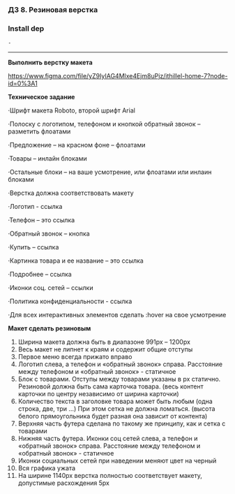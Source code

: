 ### ДЗ 8. Резиновая верстка

### Install dep

`-`

<hr>

**Выполнить верстку макета**

https://www.figma.com/file/yZ9IyIAG4Mlxe4Ejm8uPjz/ithillel-home-7?node-id=0%3A1

**Техническое задание**

·Шрифт макета Roboto, второй шрифт Arial

·Полоску с логотипом, телефоном и кнопкой обратный звонок – разметить флоатами

·Предложение – на красном фоне – флоатами

·Товары – инлайн блоками

·Остальные блоки – на ваше усмотрение, или флоатами или инлаин блоками

·Верстка должна соответствовать макету

·Логотип - ссылка

·Телефон – это ссылка

·Обратный звонок – кнопка

·Купить – ссылка

·Картинка товара и ее название – это ссылка

·Подробнее – ссылка

·Иконки соц. сетей – ссылки

·Политика конфиденциальности - ссылка

·Для всех интерактивных элементов сделать :hover на свое усмотрение


**Макет сделать резиновым**

1. Ширина макета должна быть в диапазоне 991px – 1200px
2. Весь макет не липнет к краям и содержит общие отступы
3. Первое меню всегда прижато вправо
4. Логотип слева, а телефон и «обратный звонок» справа. Расстояние между телефоном и «обратный звонок» - статичное
5. Блок с товарами. Отступы между товарами указаны в px статично. Резиновой должна быть сама карточка товара. (весь контент карточки по центру независимо от ширина карточки)
6. Количество текста в заголовке товара может быть любым (одна строка, две, три …) При этом сетка не должна ломаться. (высота белого прямоугольника будет разная она зависит от контента)
7. Верхняя часть футера сделана по такому же принципу, как и сетка с товарами
8. Нижняя часть футера. Иконки соц сетей слева, а телефон и «обратный звонок» справа. Расстояние между телефоном и «обратный звонок» - статичное
9. Иконки социальных сетей при наведении меняют цвет на черный
10. Вся графика ужата
11. На ширине 1140px верстка полностью соответствует макету, допустимые расхождения 5px